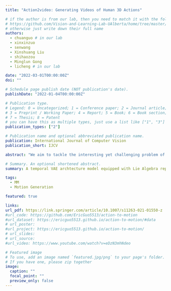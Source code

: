 ```yaml
---
title: "Action2video: Generating Videos of Human 3D Actions"

# if the author is from our lab, then you need to match it with the folder name you can find here
# https://github.com/Vision-and-Learning-Lab-UAlberta/home/tree/master/content/authors
# otherwise just write down their full name
authors:
  - chuanguo # in our lab
  - xinxinzuo
  - senwang
  - Xinshuang Liu
  - shihaozou
  - Minglun Gong
  - licheng # in our lab

date: "2022-03-01T00:00:00Z"
doi: ""

# Schedule page publish date (NOT publication's date).
publishDate: "2022-01-04T00:00:00Z"

# Publication type.
# Legend: 0 = Uncategorized; 1 = Conference paper; 2 = Journal article;
# 3 = Preprint / Working Paper; 4 = Report; 5 = Book; 6 = Book section;
# 7 = Thesis; 8 = Patent
# you can have this as multiple types, just use a list like ["1", "3"]
publication_types: ["2"]

# Publication name and optional abbreviated publication name.
publication: International Journal of Computer Vision
publication_short: IJCV

abstract: "We aim to tackle the interesting yet challenging problem of generating videos of diverse and natural human motions from prescribed action categories. The key issue lies in the ability to synthesize multiple distinct motion sequences that are realistic in their visual appearances. It is achieved in this paper by a two-step process that maintains internal 3D pose and shape representations, action2motion and motion2video. Action2motion stochastically generates plausible 3D pose sequences of a prescribed action category, which are processed and rendered by motion2video to form 2D videos. Specifically, the Lie algebraic theory is engaged in representing natural human motions following the physical law of human kinematics; a temporal variational auto-encoder is developed that encourages diversity of output motions. Moreover, given an additional input image of a clothed human character, an entire pipeline is proposed to extract his/her 3D detailed shape, and to render in videos the plausible motions from different views. This is realized by improving existing methods to extract 3D human shapes and textures from single 2D images, rigging, animating, and rendering to form 2D videos of human motions. It also necessitates the curation and reannotation of 3D human motion datasets for training purpose. Thorough empirical experiments including ablation study, qualitative and quantitative evaluations manifest the applicability of our approach, and demonstrate its competitiveness in addressing related tasks, where components of our approach are compared favorably to the state-of-the-arts."

# Summary. An optional shortened abstract.
summary: A temporal VAE archtecture model equipped with Lie Algebra representation for action-conditioned 3D human motion generation.

tags:
  - MM
  - Motion Generation

featured: true

links:
url_pdf: https://link.springer.com/article/10.1007/s11263-021-01550-z
#url_code: https://github.com/EricGuo5513/action-to-motion
#url_dataset: https://ericguo5513.github.io/action-to-motion/#data
# url_poster:
#url_project: https://ericguo5513.github.io/action-to-motion/
# url_slides:
# url_source:
#url_video: https://www.youtube.com/watch?v=eDzN3mhNdeo

# Featured image
# To use, add an image named `featured.jpg/png` to your page's folder.
# If you have one, please zip together
image:
  caption: ""
  focal_point: ""
  preview_only: false
---
```

